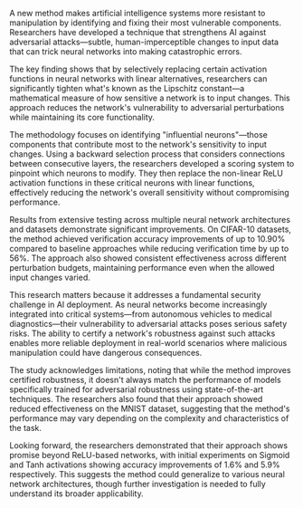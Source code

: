 A new method makes artificial intelligence systems more resistant to manipulation by identifying and fixing their most vulnerable components. Researchers have developed a technique that strengthens AI against adversarial attacks—subtle, human-imperceptible changes to input data that can trick neural networks into making catastrophic errors.

The key finding shows that by selectively replacing certain activation functions in neural networks with linear alternatives, researchers can significantly tighten what's known as the Lipschitz constant—a mathematical measure of how sensitive a network is to input changes. This approach reduces the network's vulnerability to adversarial perturbations while maintaining its core functionality.

The methodology focuses on identifying "influential neurons"—those components that contribute most to the network's sensitivity to input changes. Using a backward selection process that considers connections between consecutive layers, the researchers developed a scoring system to pinpoint which neurons to modify. They then replace the non-linear ReLU activation functions in these critical neurons with linear functions, effectively reducing the network's overall sensitivity without compromising performance.

Results from extensive testing across multiple neural network architectures and datasets demonstrate significant improvements. On CIFAR-10 datasets, the method achieved verification accuracy improvements of up to 10.90% compared to baseline approaches while reducing verification time by up to 56%. The approach also showed consistent effectiveness across different perturbation budgets, maintaining performance even when the allowed input changes varied.

This research matters because it addresses a fundamental security challenge in AI deployment. As neural networks become increasingly integrated into critical systems—from autonomous vehicles to medical diagnostics—their vulnerability to adversarial attacks poses serious safety risks. The ability to certify a network's robustness against such attacks enables more reliable deployment in real-world scenarios where malicious manipulation could have dangerous consequences.

The study acknowledges limitations, noting that while the method improves certified robustness, it doesn't always match the performance of models specifically trained for adversarial robustness using state-of-the-art techniques. The researchers also found that their approach showed reduced effectiveness on the MNIST dataset, suggesting that the method's performance may vary depending on the complexity and characteristics of the task.

Looking forward, the researchers demonstrated that their approach shows promise beyond ReLU-based networks, with initial experiments on Sigmoid and Tanh activations showing accuracy improvements of 1.6% and 5.9% respectively. This suggests the method could generalize to various neural network architectures, though further investigation is needed to fully understand its broader applicability.